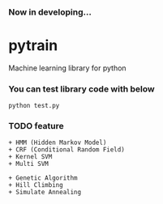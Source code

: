 ### Now in developing...

# pytrain

Machine learning library for python

### You can test library code with below

    python test.py


### TODO feature

    + HMM (Hidden Markov Model)
    + CRF (Conditional Random Field)
    + Kernel SVM
    + Multi SVM

    + Genetic Algorithm
    + Hill Climbing
    + Simulate Annealing

